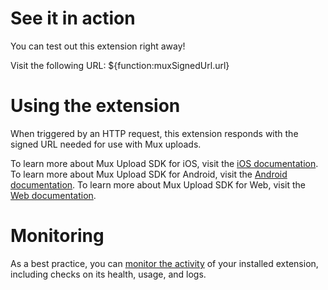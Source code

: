 <!-- 
This file provides your users an overview of how to use your extension after they've installed it. All content is optional, but this is the recommended format. Your users will see the contents of this file in the Firebase console after they install the extension.

Include instructions for using the extension and any important functional details. Also include **detailed descriptions** for any additional post-installation setup required by the user.

Reference values for the extension instance using the ${param:PARAMETER_NAME} or ${function:VARIABLE_NAME} syntax.
Learn more in the docs: https://firebase.google.com/docs/extensions/publishers/user-documentation#reference-in-postinstall

Learn more about writing a POSTINSTALL.md file in the docs:
https://firebase.google.com/docs/extensions/publishers/user-documentation#writing-postinstall
-->

# See it in action

You can test out this extension right away!

Visit the following URL:
${function:muxSignedUrl.url}

# Using the extension

When triggered by an HTTP request, this extension responds with the signed URL needed for use with Mux uploads.

To learn more about Mux Upload SDK for iOS, visit the [iOS documentation](https://docs.mux.com/guides/video/upload-video-directly-from-ios-or-ipados).
To learn more about Mux Upload SDK for Android, visit the [Android documentation](https://docs.mux.com/guides/video/upload-video-directly-from-android).
To learn more about Mux Upload SDK for Web, visit the [Web documentation](https://docs.mux.com/guides/video/mux-uploader).

<!-- We recommend keeping the following section to explain how to monitor extensions with Firebase -->
# Monitoring

As a best practice, you can [monitor the activity](https://firebase.google.com/docs/extensions/manage-installed-extensions#monitor) of your installed extension, including checks on its health, usage, and logs.
